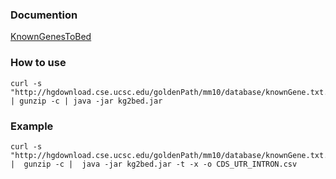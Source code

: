 ### Documention
[KnownGenesToBed](https://github.com/lindenb/jvarkit/wiki/KnownGenesToBed)

### How to use

```shell
curl -s "http://hgdownload.cse.ucsc.edu/goldenPath/mm10/database/knownGene.txt.gz" | gunzip -c | java -jar kg2bed.jar
```
### Example

```shell
curl -s "http://hgdownload.cse.ucsc.edu/goldenPath/mm10/database/knownGene.txt.gz" |  gunzip -c |  java -jar kg2bed.jar -t -x -o CDS_UTR_INTRON.csv
```
